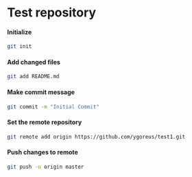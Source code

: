 # Test repository

#### Initialize
```bash
git init
```

#### Add changed files
```bash
git add README.md
```

#### Make commit message
```bash
git commit -m "Initial Commit"
```

#### Set the remote repository
```bash
git remote add origin https://github.com/ygoreus/test1.git
```

#### Push changes to remote
```bash
git push -u origin master
```


